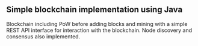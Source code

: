 ## Simple blockchain implementation using Java

Blockchain including PoW before adding blocks and mining with a simple REST API interface for interaction with the blockchain.
Node discovery and consensus also implemented.